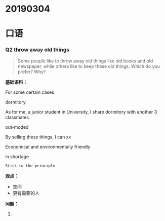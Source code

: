# 20190304 

# 口语

### Q2 throw away old things

> Some people like to throw away old things like old books and old newspaper, while others like to keep these old things. Which do you prefer? Why?

**基础语料：**

For some certain cases

dormitory

As for me, a junior student in University, I share dormitory with another 3 classmates.

out-moded

By selling these things, I can xx

Economical and environmentally friendly

in shortage

```
Stick to the principle
```

**观点：**

- 空间
- 更有需要的人

**问题：**

1. 